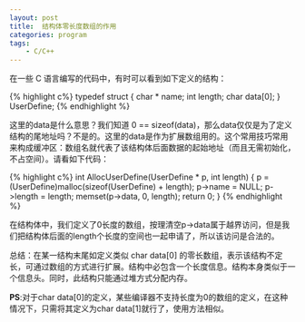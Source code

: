 ```yaml
---
layout: post
title:  结构体零长度数组的作用
categories: program
tags:
    - C/C++
---
```



在一些 C 语言编写的代码中，有时可以看到如下定义的结构：

{% highlight c%}
typedef struct
{
    char * name;
    int length;
    char data[0];
} UserDefine;
{% endhighlight %}

这里的data是什么意思？我们知道 0 == sizeof(data)，那么data仅仅是为了定义结构的尾地址吗？不是的。这里的data是作为扩展数组用的。这个常用技巧常用来构成缓冲区：数组名就代表了该结构体后面数据的起始地址（而且无需初始化，不占空间）。请看如下代码：

{% highlight c%}
int AllocUserDefine(UserDefine * p, int length)
{
     p = (UserDefine)malloc(sizeof(UserDefine) + length);
     p->name = NULL;
     p->length = length;
     memset(p->data, 0, length);
	 return 0;
}
{% endhighlight %}

在结构体中，我们定义了0长度的数组，按理清空p->data属于越界访问，但是我们把结构体后面的length个长度的空间也一起申请了，所以该访问是合法的。</br>

总结：在某一结构末尾如定义类似 char data[0] 的零长数组，表示该结构不定长，可通过数组的方式进行扩展。结构中必包含一个长度信息。结构本身类似于一个信息头。同时，此结构只能通过堆方式分配内存。</br>

**PS**:对于char data[0]的定义，某些编译器不支持长度为0的数组的定义，在这种情况下，只需将其定义为char data[1]就行了，使用方法相似。
